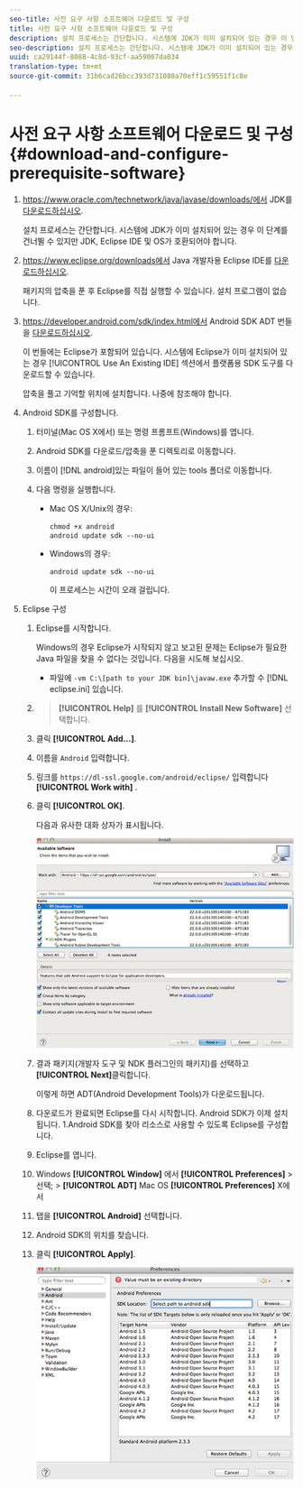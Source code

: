 ```yaml
---
seo-title: 사전 요구 사항 소프트웨어 다운로드 및 구성
title: 사전 요구 사항 소프트웨어 다운로드 및 구성
description: 설치 프로세스는 간단합니다. 시스템에 JDK가 이미 설치되어 있는 경우 이 단계를 건너뛸 수 있지만 JDK, Eclipse IDE 및 OS가 호환되어야 합니다.
seo-description: 설치 프로세스는 간단합니다. 시스템에 JDK가 이미 설치되어 있는 경우 이 단계를 건너뛸 수 있지만 JDK, Eclipse IDE 및 OS가 호환되어야 합니다.
uuid: ca29144f-8088-4c8d-93cf-aa59007da034
translation-type: tm+mt
source-git-commit: 31b6cad26bcc393d731080a70eff1c59551f1c8e

---
```



# 사전 요구 사항 소프트웨어 다운로드 및 구성 {#download-and-configure-prerequisite-software}

1. https://www.oracle.com/technetwork/java/javase/downloads/에서 JDK를 [다운로드하십시오](https://www.oracle.com/technetwork/java/javase/downloads/).

   설치 프로세스는 간단합니다. 시스템에 JDK가 이미 설치되어 있는 경우 이 단계를 건너뛸 수 있지만 JDK, Eclipse IDE 및 OS가 호환되어야 합니다.
1. https://www.eclipse.org/downloads에서 Java 개발자용 Eclipse IDE를 [다운로드하십시오](https://www.eclipse.org/downloads).

   패키지의 압축을 푼 후 Eclipse를 직접 실행할 수 있습니다. 설치 프로그램이 없습니다.
1. https://developer.android.com/sdk/index.html에서 Android SDK ADT 번들을 [다운로드하십시오](https://developer.android.com/sdk/index.html).

   이 번들에는 Eclipse가 포함되어 있습니다. 시스템에 Eclipse가 이미 설치되어 있는 경우 [!UICONTROL Use An Existing IDE] 섹션에서 플랫폼용 SDK 도구를 다운로드할 수 있습니다.

   압축을 풀고 기억할 위치에 설치합니다. 나중에 참조해야 합니다.
1. Android SDK를 구성합니다.
   1. 터미널(Mac OS X에서) 또는 명령 프롬프트(Windows)를 엽니다.
   1. Android SDK를 다운로드/압축을 푼 디렉토리로 이동합니다.
   1. 이름이 [!DNL android]있는 파일이 들어 있는 tools 폴더로 이동합니다.
   1. 다음 명령을 실행합니다.

      * Mac OS X/Unix의 경우:

         ```
         chmod +x android 
         android update sdk --no-ui
         ```

      * Windows의 경우:

         ```
         android update sdk --no-ui
         ```

         이 프로세스는 시간이 오래 걸립니다.

1. Eclipse 구성
   1. Eclipse를 시작합니다.

      Windows의 경우 Eclipse가 시작되지 않고 보고된 문제는 Eclipse가 필요한 Java 파일을 찾을 수 없다는 것입니다. 다음을 시도해 보십시오.

      * 파일에 `-vm C:\[path to your JDK bin]\javaw.exe` 추가할 수 [!DNL eclipse.ini] 있습니다.
   1. > **[!UICONTROL Help]** 를 **[!UICONTROL Install New Software]** 선택합니다.
   1. 클릭 **[!UICONTROL Add...]**.
   1. 이름을 `Android` 입력합니다.
   1. 링크를 `https://dl-ssl.google.com/android/eclipse/` 입력합니다 **[!UICONTROL Work with]** .
   1. 클릭 **[!UICONTROL OK]**.

      다음과 유사한 대화 상자가 표시됩니다.

      ![](assets/available_software.jpg)

   1. 결과 패키지(개발자 도구 및 NDK 플러그인의 패키지)를 선택하고 **[!UICONTROL Next]**&#x200B;클릭합니다.

      이렇게 하면 ADT(Android Development Tools)가 다운로드됩니다.
   1. 다운로드가 완료되면 Eclipse를 다시 시작합니다.
   Android SDK가 이제 설치됩니다. 1.Android SDK를 찾아 리소스로 사용할 수 있도록 Eclipse를 구성합니다.
   1. Eclipse를 엽니다.
   1. Windows **[!UICONTROL Window]** 에서 **[!UICONTROL Preferences]** > 선택; > **[!UICONTROL ADT]** Mac OS **[!UICONTROL Preferences]** X에서
   1. 탭을 **[!UICONTROL Android]** 선택합니다.
   1. Android SDK의 위치를 찾습니다.
   1. 클릭 **[!UICONTROL Apply]**.

      ![단계 결과](assets/ss2.jpg)



